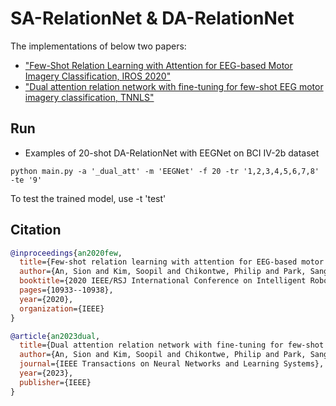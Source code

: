 # SA-RelationNet & DA-RelationNet
The implementations of below two papers:
* ["Few-Shot Relation Learning with Attention for EEG-based Motor Imagery Classification, IROS 2020"](https://ieeexplore.ieee.org/abstract/document/9340933) <br> 
* ["Dual attention relation network with fine-tuning for few-shot EEG motor imagery classification, TNNLS"](https://ieeexplore.ieee.org/abstract/document/10167679) <br>

## Run
* Examples of 20-shot DA-RelationNet with EEGNet on BCI IV-2b dataset 
```
python main.py -a '_dual_att' -m 'EEGNet' -f 20 -tr '1,2,3,4,5,6,7,8' -te '9'
```
To test the trained model, use -t 'test'

## Citation
```bibtex
@inproceedings{an2020few,
  title={Few-shot relation learning with attention for EEG-based motor imagery classification},
  author={An, Sion and Kim, Soopil and Chikontwe, Philip and Park, Sang Hyun},
  booktitle={2020 IEEE/RSJ International Conference on Intelligent Robots and Systems (IROS)},
  pages={10933--10938},
  year={2020},
  organization={IEEE}
}

@article{an2023dual,
  title={Dual attention relation network with fine-tuning for few-shot EEG motor imagery classification},
  author={An, Sion and Kim, Soopil and Chikontwe, Philip and Park, Sang Hyun},
  journal={IEEE Transactions on Neural Networks and Learning Systems},
  year={2023},
  publisher={IEEE}
}
```
